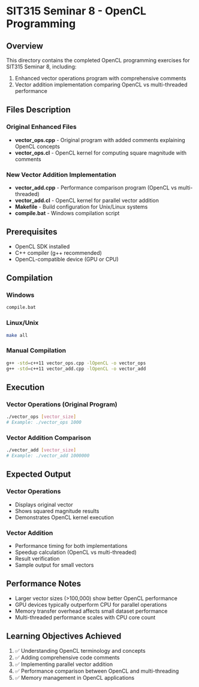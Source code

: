 # SIT315 Seminar 8 - OpenCL Programming

## Overview
This directory contains the completed OpenCL programming exercises for SIT315 Seminar 8, including:
1. Enhanced vector operations program with comprehensive comments
2. Vector addition implementation comparing OpenCL vs multi-threaded performance

## Files Description

### Original Enhanced Files
- **vector_ops.cpp** - Original program with added comments explaining OpenCL concepts
- **vector_ops.cl** - OpenCL kernel for computing square magnitude with comments

### New Vector Addition Implementation
- **vector_add.cpp** - Performance comparison program (OpenCL vs multi-threaded)
- **vector_add.cl** - OpenCL kernel for parallel vector addition
- **Makefile** - Build configuration for Unix/Linux systems
- **compile.bat** - Windows compilation script

## Prerequisites
- OpenCL SDK installed
- C++ compiler (g++ recommended)
- OpenCL-compatible device (GPU or CPU)

## Compilation

### Windows
```cmd
compile.bat
```

### Linux/Unix
```bash
make all
```

### Manual Compilation
```bash
g++ -std=c++11 vector_ops.cpp -lOpenCL -o vector_ops
g++ -std=c++11 vector_add.cpp -lOpenCL -o vector_add
```

## Execution

### Vector Operations (Original Program)
```bash
./vector_ops [vector_size]
# Example: ./vector_ops 1000
```

### Vector Addition Comparison
```bash
./vector_add [vector_size]
# Example: ./vector_add 1000000
```

## Expected Output

### Vector Operations
- Displays original vector
- Shows squared magnitude results
- Demonstrates OpenCL kernel execution

### Vector Addition
- Performance timing for both implementations
- Speedup calculation (OpenCL vs multi-threaded)
- Result verification
- Sample output for small vectors

## Performance Notes
- Larger vector sizes (>100,000) show better OpenCL performance
- GPU devices typically outperform CPU for parallel operations
- Memory transfer overhead affects small dataset performance
- Multi-threaded performance scales with CPU core count

## Learning Objectives Achieved
1. ✅ Understanding OpenCL terminology and concepts
2. ✅ Adding comprehensive code comments
3. ✅ Implementing parallel vector addition
4. ✅ Performance comparison between OpenCL and multi-threading
5. ✅ Memory management in OpenCL applications